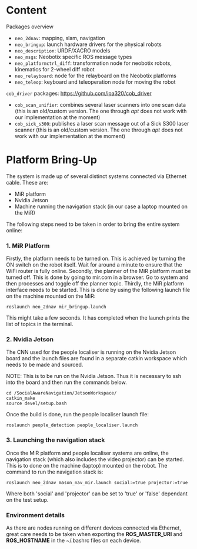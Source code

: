 # Content

Packages overview
* `neo_2dnav`: mapping, slam, navigation
* `neo_bringup`: launch hardware drivers for the physical robots
* `neo_description`: URDF/XACRO models
* `neo_msgs`: Neobotix specific ROS message types
* `neo_platformctrl_diff`: transformation node for neobotix robots, kinematics for 2-wheel diff robot
* `neo_relayboard`: node for the relayboard on the Neobotix platforms
* `neo_teleop`: keyboard and teleoperation node for moving the robot

`cob_driver` packages: https://github.com/ipa320/cob_driver
* `cob_scan_unifier`: combines several laser scanners into one scan data (this is an old/custom version. The one through *apt* does not work with our implementation at the moment)
* `cob_sick_s300`: publishes a laser scan message out of a Sick S300 laser scanner (this is an old/custom version. The one through *apt* does not work with our implementation at the moment)

# Platform Bring-Up

The system is made up of several distinct systems connected via Ethernet cable. These are:
- MiR platform
- Nvidia Jetson
- Machine running the navigation stack (in our case a laptop mounted on the MiR)

The following steps need to be taken in order to bring the entire system online:

### 1. MiR Platform

Firstly, the platform needs to be turned on. This is achieved by turning the ON switch on the robot itself. Wait for around a minute to ensure that the WiFi router is fully online.
Secondly, the planner of the MiR platform must be turned off. This is done by going to mir.com in a browser. Go to system and then processes and toggle off the planner topic.
Thirdly, the MiR platform interface needs to be started. This is done by using the following launch file on the machine mounted on the MiR:
```
roslaunch neo_2dnav mir_bringup.launch
```
This might take a few seconds. It has completed when the launch prints the list of topics in the terminal.

### 2. Nvidia Jetson

The CNN used for the people localiser is running on the Nvidia Jetson board and the launch files are found in a separate catkin workspace which needs to be made and sourced.

NOTE: This is to be run on the Nvidia Jetson. Thus it is necessary to ssh into the board and then run the commands below.

```
cd /SocialAwareNavigation/JetsonWorkspace/
catkin_make
source devel/setup.bash
```
Once the build is done, run the people localiser launch file:

```
roslaunch people_detection people_localiser.launch
```

### 3. Launching the navigation stack

Once the MiR platform and people localiser systems are online, the navigation stack (which also includes the video projector) can be started. This is to done on the machine (laptop) mounted on the robot. The command to run the navigation stack is:
```
roslaunch neo_2dnav mason_nav_mir.launch social:=true projector:=true
```
Where both 'social' and 'projector' can be set to 'true' or 'false' dependant on the test setup.

### Environment details

As there are nodes running on different devices connected via Ethernet, great care needs to be taken when exporting the **ROS_MASTER_URI** and **ROS_HOSTNAME** in the ~/.bashrc files on each device. 